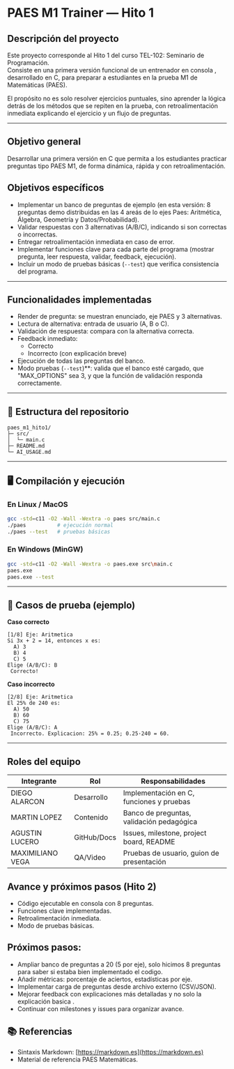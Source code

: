 # PAES M1 Trainer — Hito 1

## Descripción del proyecto
Este proyecto corresponde al Hito 1 del curso TEL-102: Seminario de Programación.  
Consiste en una primera versión funcional de un entrenador en consola , desarrollado en C, para preparar a estudiantes en la prueba M1 de Matemáticas (PAES).  

El propósito no es solo resolver ejercicios puntuales, sino aprender la lógica detrás de los métodos que se repiten en la prueba, con retroalimentación inmediata explicando el ejercicio y un flujo de preguntas.

---

## Objetivo general
Desarrollar una primera versión en C que permita a los estudiantes practicar preguntas tipo PAES M1, de forma dinámica, rápida y con retroalimentación.

## Objetivos específicos
- Implementar un banco de preguntas de ejemplo (en esta versión: 8 preguntas demo distribuidas en las 4 areás de lo ejes Paes: Aritmética, Álgebra, Geometría y Datos/Probabilidad).
- Validar respuestas con 3 alternativas (A/B/C), indicando si son correctas o incorrectas.
- Entregar retroalimentación inmediata en caso de error.
- Implementar funciones clave para cada parte del programa (mostrar pregunta, leer respuesta, validar, feedback, ejecución).
- Incluir un modo de pruebas básicas (`--test`) que verifica consistencia del programa.

---

## Funcionalidades implementadas
- Render de pregunta: se muestran enunciado, eje PAES y 3 alternativas.
- Lectura de alternativa: entrada de usuario (A, B o C).
- Validación de respuesta: compara con la alternativa correcta.
- Feedback inmediato: 
  -  Correcto  
  -  Incorrecto (con explicación breve)  
- Ejecución de todas las preguntas del banco.
- Modo pruebas (`--test`)**: valida que el banco esté cargado, que "MAX_OPTIONS" sea 3, y que la función de validación responda correctamente.

---

## 📂 Estructura del repositorio
```
paes_m1_hito1/
├─ src/
│  └─ main.c
├─ README.md
└─ AI_USAGE.md
```

---

## 🖥️ Compilación y ejecución

### En Linux / MacOS
```bash
gcc -std=c11 -O2 -Wall -Wextra -o paes src/main.c
./paes          # ejecución normal
./paes --test   # pruebas básicas
```

### En Windows (MinGW)
```bash
gcc -std=c11 -O2 -Wall -Wextra -o paes.exe src\main.c
paes.exe
paes.exe --test
```

---

## 🧪 Casos de prueba (ejemplo)

**Caso correcto**  
```
[1/8] Eje: Aritmetica
Si 3x + 2 = 14, entonces x es:
  A) 3
  B) 4
  C) 5
Elige (A/B/C): B
 Correcto!
```

**Caso incorrecto**  
```
[2/8] Eje: Aritmetica
El 25% de 240 es:
  A) 50
  B) 60
  C) 75
Elige (A/B/C): A
 Incorrecto. Explicacion: 25% = 0.25; 0.25·240 = 60.
```

---

##  Roles del equipo
| Integrante | Rol | Responsabilidades |
|------------|-----|-------------------|
| DIEGO ALARCON  | Desarrollo | Implementación en C, funciones y pruebas |
| MARTIN LOPEZ | Contenido  | Banco de preguntas, validación pedagógica |
| AGUSTIN LUCERO  | GitHub/Docs | Issues, milestone, project board, README |
| MAXIMILIANO VEGA | QA/Video   | Pruebas de usuario, guion de presentación |


##  Avance y próximos pasos (Hito 2)  
  - Código ejecutable en consola con 8 preguntas.  
  - Funciones clave implementadas.  
  - Retroalimentación inmediata.  
  - Modo de pruebas básicas.  

## Próximos pasos: 
  - Ampliar banco de preguntas a 20 (5 por eje), solo hicimos 8 preguntas para saber si estaba bien implementado el codigo.  
  - Añadir métricas: porcentaje de aciertos, estadísticas por eje.  
  - Implementar carga de preguntas desde archivo externo (CSV/JSON).  
  - Mejorar feedback con explicaciones más detalladas y no solo la explicación basica .  
  - Continuar con milestones y issues para organizar avance.  

## 📚 Referencias
- Sintaxis Markdown: [https://markdown.es](https://markdown.es)  
- Material de referencia PAES Matemáticas.  
